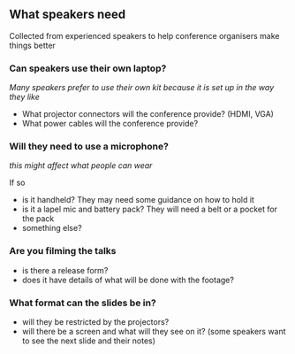 ## What speakers need

Collected from experienced speakers to help conference organisers make things better

### Can speakers use their own laptop?

*Many speakers prefer to use their own kit because it is set up in the way they like*

- What projector connectors will the conference provide? (HDMI, VGA)
- What power cables will the conference provide?

### Will they need to use a microphone?

*this might affect what people can wear*

If so

- is it handheld? They may need some guidance on how to hold it
- is it a lapel mic and battery pack? They will need a belt or a pocket for the pack
- something else?

### Are you filming the talks

- is there a release form?
- does it have details of what will be done with the footage?

### What format can the slides be in?

- will they be restricted by the projectors?
- will there be a screen and what will they see on it? (some speakers want to see the next slide and their notes)

